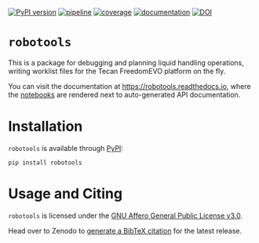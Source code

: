 [![PyPI version](https://img.shields.io/pypi/v/robotools)](https://pypi.org/project/robotools)
[![pipeline](https://github.com/jubiotech/robotools/workflows/pipeline/badge.svg)](https://github.com/jubiotech/robotools/actions)
[![coverage](https://codecov.io/gh/jubiotech/robotools/branch/master/graph/badge.svg)](https://codecov.io/gh/jubiotech/robotools)
[![documentation](https://readthedocs.org/projects/robotools/badge/?version=latest)](https://robotools.readthedocs.io/en/latest/?badge=latest)
[![DOI](https://zenodo.org/badge/358629210.svg)](https://zenodo.org/badge/latestdoi/358629210)

# `robotools`
This is a package for debugging and planning liquid handling operations, writing worklist files for the Tecan FreedomEVO platform on the fly.

You can visit the documentation at https://robotools.readthedocs.io, where the [notebooks](https://github.com/jubiotech/robotools/tree/master/notebooks) 
are rendered next to auto-generated API documentation.

# Installation
`robotools` is available through [PyPI](https://pypi.org/project/robotools/):

```
pip install robotools
```

# Usage and Citing
`robotools` is licensed under the [GNU Affero General Public License v3.0](https://github.com/JuBiotech/robotools/blob/master/LICENSE).

Head over to Zenodo to [generate a BibTeX citation](https://zenodo.org/badge/latestdoi/358629210) for the latest release.
